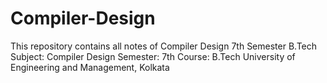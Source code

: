 # Compiler-Design
This repository contains all notes of Compiler Design 7th Semester B.Tech
Subject: Compiler Design
Semester: 7th
Course: B.Tech
University of Engineering and Management, Kolkata
